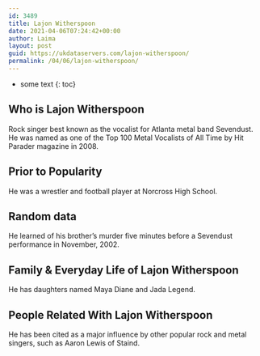 ```yaml
---
id: 3489
title: Lajon Witherspoon
date: 2021-04-06T07:24:42+00:00
author: Laima
layout: post
guid: https://ukdataservers.com/lajon-witherspoon/
permalink: /04/06/lajon-witherspoon/
---
```


* some text
{: toc}


## Who is Lajon Witherspoon
                  
                  
                  
Rock singer best known as the vocalist for Atlanta metal band Sevendust. He was named as one of the Top 100 Metal Vocalists of All Time by Hit Parader magazine in 2008.
                  
              
            
              
            
                
                
                
## Prior to Popularity
                  
                  
                  
He was a wrestler and football player at Norcross High School.
                  
              
            
              
            
                
                
                
## Random data
                  
                  
                  
He learned of his brother&#8217;s murder five minutes before a Sevendust performance in November, 2002.
                  
              
            
              
            
                
                
                
## Family & Everyday Life of Lajon Witherspoon
                  
                  
                  
He has daughters named Maya Diane and Jada Legend.
                  
              
            
              
            
                
                
                
## People Related With Lajon Witherspoon
                  
                  
                  
He has been cited as a major influence by other popular rock and metal singers, such as Aaron Lewis of Staind.
                  
              
            
              
            
                
              
            
              
              
            
            
              
            
          
          
          
